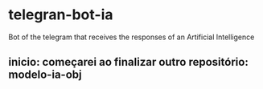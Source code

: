 # telegran-bot-ia
Bot of the telegram that receives the responses of an Artificial Intelligence

## inicio: começarei ao finalizar outro repositório: modelo-ia-obj
